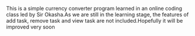 This is a simple currency converter program learned in an online coding class led by Sir Okasha.As we are still in the learning stage, the features of add task, remove task and view task are not included.Hopefully it will be improved very soon
